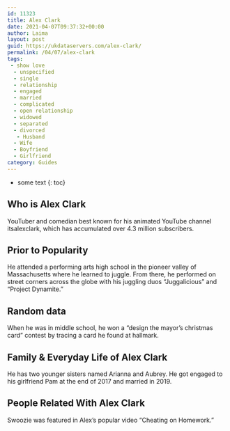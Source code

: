 ```yaml
---
id: 11323
title: Alex Clark
date: 2021-04-07T09:37:32+00:00
author: Laima
layout: post
guid: https://ukdataservers.com/alex-clark/
permalink: /04/07/alex-clark
tags:
 - show love
  - unspecified
  - single
  - relationship
  - engaged
  - married
  - complicated
  - open relationship
  - widowed
  - separated
  - divorced
   - Husband
  - Wife
  - Boyfriend
  - Girlfriend
category: Guides
---
```


* some text
{: toc}


## Who is Alex Clark
                  
                  
                  
YouTuber and comedian best known for his animated YouTube channel itsalexclark, which has accumulated over 4.3 million subscribers. 
                  
              
            
              
            
                
                
                
## Prior to Popularity
                  
                  
                  
He attended a performing arts high school in the pioneer valley of Massachusetts where he learned to juggle. From there, he performed on street corners across the globe with his juggling duos &#8220;Juggalicious&#8221; and &#8220;Project Dynamite.&#8221; 
                  
              
            
              
            
                
                
                
## Random data
                  
                  
                  
When he was in middle school, he won a &#8220;design the mayor&#8217;s christmas card&#8221; contest by tracing a card he found at hallmark. 
                  
              
            
              
            
                
                
                
## Family & Everyday Life of Alex Clark
                  
                  
                  
He has two younger sisters named Arianna and Aubrey. He got engaged to his girlfriend Pam at the end of 2017 and married in 2019.
                  
              
            
              
            
                
                
                
## People Related With Alex Clark
                  
                  
                  
Swoozie was featured in Alex&#8217;s popular video &#8220;Cheating on Homework.&#8221; 
                  
              
            
              
            
                
              
            
              
              
            
            
              
            
          
          
          